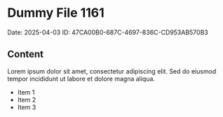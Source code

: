 # Dummy File 1161

Date: 2025-04-03
ID: 47CA00B0-687C-4697-836C-CD953AB570B3

## Content

Lorem ipsum dolor sit amet, consectetur adipiscing elit.
Sed do eiusmod tempor incididunt ut labore et dolore magna aliqua.

* Item 1
* Item 2
* Item 3

